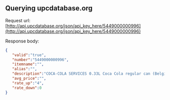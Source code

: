 ## Querying upcdatabase.org

Request url: [http://api.upcdatabase.org/json/api_key_here/5449000000996](http://api.upcdatabase.org/json/api_key_here/5449000000996)

Response body:

```json
{  
   "valid":"true",
   "number":"5449000000996",
   "itemname":"",
   "alias":"",
   "description":"COCA-COLA SERVICES 0.33L Coca Cola regular can (Belgium\/Luxemburg)",
   "avg_price":"",
   "rate_up":"4",
   "rate_down":0
}
```
